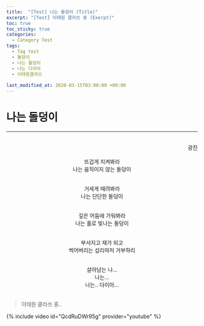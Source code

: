```yaml
---
title:  "[Test] 나는 돌덩이 (Title)"
excerpt: "[Test] 이태원 클라쓰 중 (Exerpt)"
toc: true
toc_sticky: true
categories:
  - Category Test
tags:
  - Tag test
  - 돌덩이
  - 나는 돌덩이
  - 나는 다이아
  - 이태원클라쓰
  
last_modified_at: 2020-03-15T03:00:00 +09:00
---
```



# 나는 돌덩이
---
<br>
<div style="text-align: right"> 광진 </div>
<br>

<center>
뜨겁게 지켜봐라<br>
나는 움직이지 않는 돌덩이<br><br>

거세게 때려봐라<br>
나는 단단한 돌덩이<br><br>

깊은 어둠에 가둬봐라<br>
나는 홀로 빛나는 돌덩이<br><br>

부서지고 재가 되고<br>
썩어버리는 섭리마저 거부하리<br><br>

살아남는 나...<br>
나는...<br>
나는.. 다이아...<br><br>
</center>

> 이태원 클라쓰 중..


{% include video id="QcdRuDWr95g" provider="youtube" %}
